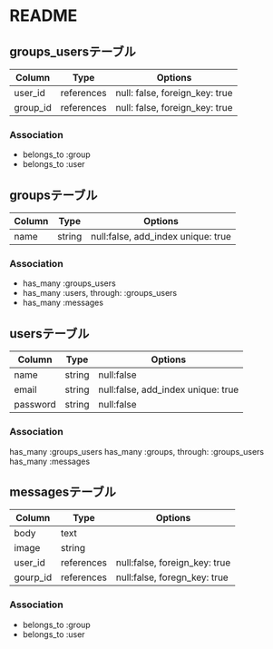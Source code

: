 # README

## groups_usersテーブル

|Column|Type|Options|
|------|----|-------|
|user_id|references|null: false, foreign_key: true|
|group_id|references|null: false, foreign_key: true|

### Association
- belongs_to :group
- belongs_to :user


## groupsテーブル

|Column|Type|Options|
|------|----|-------|
|name|string|null:false, add_index unique: true|


### Association
- has_many :groups_users
- has_many :users, through: :groups_users
- has_many :messages


## usersテーブル

|Column|Type|Options|
|------|----|-------|
|name|string|null:false|
|email|string|null:false, add_index unique: true|
|password|string|null:false|

### Association
has_many :groups_users
has_many :groups, through: :groups_users
has_many :messages



## messagesテーブル

|Column|Type|Options|
|------|----|-------|
|body|text||
|image|string||
|user_id|references|null:false, foreign_key: true|
|gourp_id|references|null:false, foregn_key: true|

### Association
- belongs_to :group
- belongs_to :user